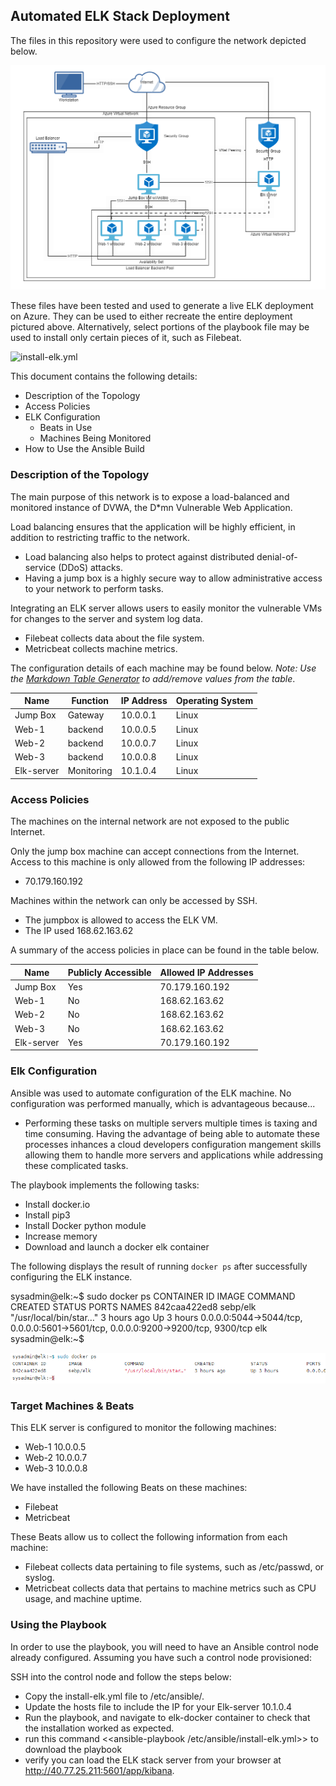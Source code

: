 ## Automated ELK Stack Deployment

The files in this repository were used to configure the network depicted below.

![ cloud simulation diagram](images/cloud-simulation.PNG)

These files have been tested and used to generate a live ELK deployment on Azure. They can be used to either recreate the entire deployment pictured above. Alternatively, select portions of the playbook file may be used to install only certain pieces of it, such as Filebeat.

![install-elk.yml](images/install-elk.yml)

This document contains the following details:
- Description of the Topology
- Access Policies
- ELK Configuration
  - Beats in Use
  - Machines Being Monitored
- How to Use the Ansible Build


### Description of the Topology

The main purpose of this network is to expose a load-balanced and monitored instance of DVWA, the D*mn Vulnerable Web Application.

Load balancing ensures that the application will be highly efficient, in addition to restricting traffic to the network.
- Load balancing also helps to protect against distributed denial-of-service (DDoS) attacks.
- Having a jump box is a highly secure way to allow administrative access to your network to perform tasks.

Integrating an ELK server allows users to easily monitor the vulnerable VMs for changes to the server and system log data.
- Filebeat collects data about the file system.
- Metricbeat collects machine metrics.

The configuration details of each machine may be found below.
_Note: Use the [Markdown Table Generator](http://www.tablesgenerator.com/markdown_tables) to add/remove values from the table_.

| Name       | Function   | IP Address | Operating System |
|------------|------------|------------|------------------|
| Jump Box   | Gateway    | 10.0.0.1   | Linux            |
| Web-1      | backend    | 10.0.0.5   | Linux            |
| Web-2      | backend    | 10.0.0.7   | Linux            |
| Web-3      | backend    | 10.0.0.8   | Linux            |
| Elk-server | Monitoring | 10.1.0.4   | Linux            |
### Access Policies

The machines on the internal network are not exposed to the public Internet. 

Only the jump box machine can accept connections from the Internet. Access to this machine is only allowed from the following IP addresses:
- 70.179.160.192 

Machines within the network can only be accessed by SSH.
- The jumpbox is allowed to access the ELK VM.
 - The IP used 168.62.163.62 

A summary of the access policies in place can be found in the table below.

| Name       | Publicly Accessible | Allowed IP Addresses |
|------------|---------------------|----------------------|
| Jump Box   | Yes                 | 70.179.160.192       |
| Web-1      | No                  | 168.62.163.62        |
| Web-2      | No                  | 168.62.163.62        |
| Web-3      | No                  | 168.62.163.62        |
| Elk-server | Yes                 | 70.179.160.192       |

### Elk Configuration

Ansible was used to automate configuration of the ELK machine. No configuration was performed manually, which is advantageous because...
- Performing these tasks on multiple servers multiple times is taxing and time consuming. Having the advantage of being able to automate these processes inhances a cloud developers configuration mangement skills allowing them to handle more servers and applications while addressing these complicated tasks.

The playbook implements the following tasks:
- Install docker.io
- Install pip3
- Install Docker python module
- Increase memory
- Download and launch a docker elk container

The following displays the result of running `docker ps` after successfully configuring the ELK instance.


sysadmin@elk:~$ sudo docker ps
CONTAINER ID        IMAGE               COMMAND                  CREATED             STATUS              PORTS                                                                              NAMES
842caa422ed8        sebp/elk            "/usr/local/bin/star…"   3 hours ago         Up 3 hours          0.0.0.0:5044->5044/tcp, 0.0.0.0:5601->5601/tcp, 0.0.0.0:9200->9200/tcp, 9300/tcp   elk
sysadmin@elk:~$


![TODO: Update the path with the name of your screenshot of docker ps output](images/docker_ps_output.png)

### Target Machines & Beats
This ELK server is configured to monitor the following machines:
- Web-1 10.0.0.5
- Web-2 10.0.0.7
- Web-3 10.0.0.8

We have installed the following Beats on these machines:
- Filebeat
- Metricbeat

These Beats allow us to collect the following information from each machine:
- Filebeat collects data pertaining to file systems, such as /etc/passwd, or syslog.
- Metricbeat collects data that pertains to machine metrics such as CPU usage, and machine uptime. 

### Using the Playbook
In order to use the playbook, you will need to have an Ansible control node already configured. Assuming you have such a control node provisioned: 

SSH into the control node and follow the steps below:
- Copy the install-elk.yml file to /etc/ansible/.
- Update the hosts file to include the IP for your Elk-server 10.1.0.4
- Run the playbook, and navigate to elk-docker container to check that the installation worked as expected.
- run this command <<ansible-playbook /etc/ansible/install-elk.yml>> to download the playbook
- verify you can load the ELK stack server from your browser at http://40.77.25.211:5601/app/kibana.